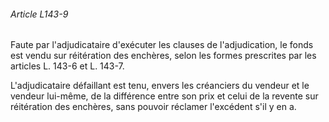 ###### Article L143-9

Faute par l'adjudicataire d'exécuter les clauses de l'adjudication, le fonds est vendu sur réitération des enchères, selon les formes prescrites par les articles L. 143-6 et L. 143-7.

L'adjudicataire défaillant est tenu, envers les créanciers du vendeur et le vendeur lui-même, de la différence entre son prix et celui de la revente sur réitération des enchères, sans pouvoir réclamer l'excédent s'il y en a.

